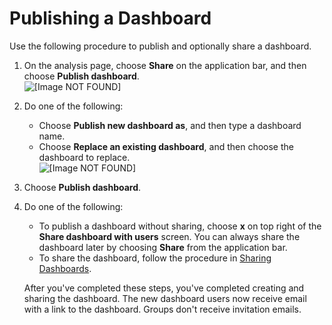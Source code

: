 # Publishing a Dashboard<a name="creating-a-dashboard"></a>

Use the following procedure to publish and optionally share a dashboard\.

1. On the analysis page, choose **Share** on the application bar, and then choose **Publish dashboard**\.  
![\[Image NOT FOUND\]](http://docs.aws.amazon.com/quicksight/latest/user/images/create-dashboard0.png)

1. Do one of the following:
   + Choose **Publish new dashboard as**, and then type a dashboard name\.
   + Choose **Replace an existing dashboard**, and then choose the dashboard to replace\.  
![\[Image NOT FOUND\]](http://docs.aws.amazon.com/quicksight/latest/user/images/create-dashboard1.png)

1. Choose **Publish dashboard**\.

1. Do one of the following:
   + To publish a dashboard without sharing, choose **x** on top right of the **Share dashboard with users** screen\. You can always share the dashboard later by choosing **Share** from the application bar\. 
   + To share the dashboard, follow the procedure in [Sharing Dashboards](sharing-a-dashboard.md)\.

   After you've completed these steps, you've completed creating and sharing the dashboard\. The new dashboard users now receive email with a link to the dashboard\. Groups don't receive invitation emails\.